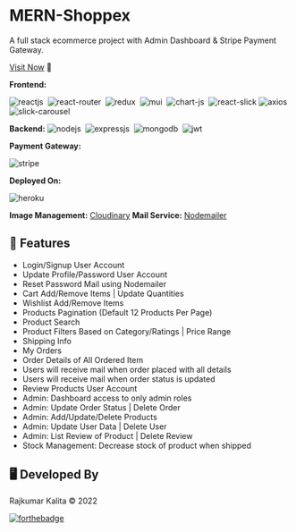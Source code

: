 # MERN-Shoppex
A full stack ecommerce project with Admin Dashboard & Stripe Payment Gateway.

[Visit Now](https://mern-shoppex.herokuapp.com/) 🚀

**Frontend:**

![reactjs](https://img.shields.io/badge/React-20232A?style=for-the-badge&logo=react&logoColor=61DAFB)&nbsp;
![react-router](https://img.shields.io/badge/React_Router-CA4245?style=for-the-badge&logo=react-router&logoColor=white)&nbsp;
![redux](https://img.shields.io/badge/Redux-593D88?style=for-the-badge&logo=redux&logoColor=white)&nbsp;
![mui](https://img.shields.io/badge/Material--UI-0081CB?style=for-the-badge&logo=material-ui&logoColor=white)&nbsp;
![chart-js](https://img.shields.io/badge/Chart.js-FF6384?style=for-the-badge&logo=chartdotjs&logoColor=white)&nbsp;
![react-slick](https://img.shields.io/badge/react-slick-f39c12?style=for-the-badge&logo=chartdotjs&logoColor=white)
![axios](https://img.shields.io/badge/Axios-8e44ad?style=for-the-badge&logo=chartdotjs&logoColor=white)
![slick-carousel](https://img.shields.io/badge/slick-carousel-FF6384?style=for-the-badge&logo=chartdotjs&logoColor=white)

**Backend:**
![nodejs](https://img.shields.io/badge/Node.js-43853D?style=for-the-badge&logo=node.js&logoColor=white)&nbsp;
![expressjs](https://img.shields.io/badge/Express.js-000000?style=for-the-badge&logo=express&logoColor=white)&nbsp;
![mongodb](https://img.shields.io/badge/MongoDB-4EA94B?style=for-the-badge&logo=mongodb&logoColor=white)&nbsp;
![jwt](	https://img.shields.io/badge/JWT-000000?style=for-the-badge&logo=JSON%20web%20tokens&logoColor=white)&nbsp;

**Payment Gateway:**

![stripe](https://img.shields.io/badge/Stripe-002970?style=for-the-badge&logo=stripe&logoColor=00BAF2)

**Deployed On:**

![heroku](https://img.shields.io/badge/Heroku-430098?style=for-the-badge&logo=heroku&logoColor=white)

**Image Management:** [Cloudinary](https://cloudinary.com/)
**Mail Service:** [Nodemailer](https://nodemailer.com/)

## 🚀 Features
- Login/Signup User Account
- Update Profile/Password User Account
- Reset Password Mail using Nodemailer
- Cart Add/Remove Items | Update Quantities
- Wishlist Add/Remove Items
- Products Pagination (Default 12 Products Per Page)
- Product Search
- Product Filters Based on Category/Ratings | Price Range
- Shipping Info
- My Orders
- Order Details of All Ordered Item
- Users will receive mail when order placed with all details
- Users will receive mail when order status is updated
- Review Products User Account
- Admin: Dashboard access to only admin roles
- Admin: Update Order Status | Delete Order
- Admin: Add/Update/Delete Products
- Admin: Update User Data | Delete User
- Admin: List Review of Product | Delete Review
- Stock Management: Decrease stock of product when shipped


## 🖥️ Developed By
Rajkumar Kalita © 2022


[![forthebadge](https://forthebadge.com/images/badges/built-with-love.svg)](https://forthebadge.com)